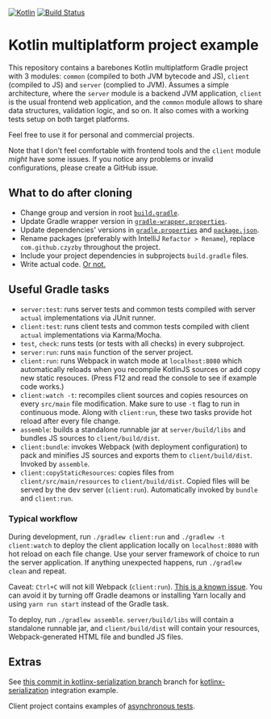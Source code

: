 [![Kotlin](https://img.shields.io/badge/kotlin-1.2.21-orange.svg)](http://kotlinlang.org/)
[![Build Status](https://travis-ci.org/czyzby/kotlin-multiplatform-example.svg?branch=master)](https://travis-ci.org/czyzby/kotlin-multiplatform-example)

# Kotlin multiplatform project example

This repository contains a barebones Kotlin multiplatform Gradle project with 3 modules: `common` (compiled to both JVM
bytecode and JS), `client` (compiled to JS) and `server` (complied to JVM). Assumes a simple architecture, where the
`server` module is a backend JVM application, `client` is the usual frontend web application, and the `common` module
allows to share data structures, validation logic, and so on. It also comes with a working tests setup on both target
platforms.

Feel free to use it for personal and commercial projects. 

Note that I don't feel comfortable with frontend tools and the `client` module _might_ have some issues. If you notice
any problems or invalid configurations, please create a GitHub issue.

## What to do after cloning

* Change group and version in root [`build.gradle`](build.gradle).
* Update Gradle wrapper version in [`gradle-wrapper.properties`](gradle/wrapper/gradle-wrapper.properties).
* Update dependencies' versions in [`gradle.properties`](gradle.properties) and [`package.json`](client/package.json).
* Rename packages (preferably with IntelliJ `Refactor > Rename`), replace `com.github.czyzby` throughout the project.
* Include your project dependencies in subprojects `build.gradle` files.
* Write actual code. [Or not.](https://github.com/kelseyhightower/nocode)

## Useful Gradle tasks

* `server:test`: runs server tests and common tests compiled with server `actual` implementations via JUnit runner.
* `client:test`: runs client tests and common tests compiled with client `actual` implementations via Karma/Mocha.
* `test`, `check`: runs tests (or tests with all checks) in every subproject.
* `server:run`: runs `main` function of the server project.
* `client:run`: runs Webpack in watch mode at `localhost:8080` which automatically reloads when you recompile KotlinJS
sources or add copy new static resouces. (Press F12 and read the console to see if example code works.)
* `client:watch -t`: recompiles client sources and copies resources on every `src/main` file modification. Make sure to
use `-t` flag to run in continuous mode. Along with `client:run`, these two tasks provide hot reload after every file
change.
* `assemble`: builds a standalone runnable jar at `server/build/libs` and bundles JS sources to `client/build/dist`.
* `client:bundle`: invokes Webpack (with deployment configuration) to pack and minifies JS sources and exports them to
`client/build/dist`. Invoked by `assemble`.
* `client:copyStaticResources`: copies files from `client/src/main/resources` to `client/build/dist`. Copied files will
be served by the dev server (`client:run`). Automatically invoked by `bundle` and `client:run`.

### Typical workflow

During development, run `./gradlew client:run` and `./gradlew -t client:watch` to deploy the client application locally
on `localhost:8080` with hot reload on each file change. Use your server framework of choice to run the server
application. If anything unexpected happens, run `./gradlew clean` and repeat.

Caveat: `Ctrl+C` will not kill Webpack (`client:run`). [This is a known issue](https://github.com/srs/gradle-node-plugin/issues/143).
You can avoid it by turning off Gradle deamons or installing Yarn locally and using `yarn run start` instead of the
Gradle task.

To deploy, run `./gradlew assemble`. `server/build/libs` will contain a standalone runnable jar, and `client/build/dist`
will contain your resources, Webpack-generated HTML file and bundled JS files.

## Extras

See [this commit in kotlinx-serialization branch](https://github.com/czyzby/kotlin-multiplatform-example/commit/2be66023daf2736c1946f5c753221a45dd3ec1d4)
branch for [kotlinx-serialization](https://github.com/Kotlin/kotlinx.serialization) integration example.

Client project contains examples of
[asynchronous tests](client/src/test/kotlin/com/github/czyzby/example/client/AsyncTest.kt).
